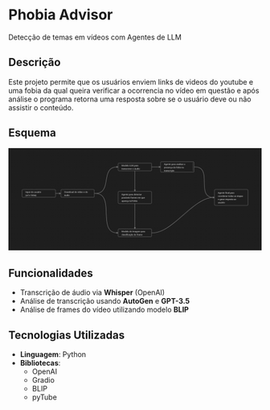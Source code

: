 # Phobia Advisor

Detecção de temas em vídeos com Agentes de LLM

## Descrição

Este projeto permite que os usuários enviem links de videos do youtube e uma fobia da qual queira verificar 
a ocorrencia no vídeo em questão e após análise o programa retorna uma resposta sobre se o usuário 
deve ou não assistir o conteúdo.

## Esquema 
![](Phobia_Advisor.png)

## Funcionalidades
- Transcrição de áudio via **Whisper** (OpenAI)
- Análise de transcrição usando **AutoGen** e **GPT-3.5**
- Análise de frames do vídeo utilizando modelo **BLIP**

## Tecnologias Utilizadas
- **Linguagem**: Python
- **Bibliotecas**:
    - OpenAI
    - Gradio
    - BLIP
    - pyTube